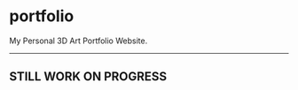 # portfolio
My Personal 3D Art Portfolio Website.


-------------------------------
STILL WORK ON PROGRESS
-------------------------------